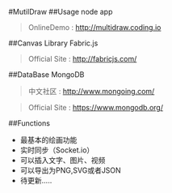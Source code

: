 #MutilDraw
##Usage
node app
>OnlineDemo : http://multidraw.coding.io

##Canvas Library
Fabric.js
>Official Site : http://fabricjs.com/

##DataBase
MongoDB
>中文社区 : http://www.mongoing.com/

>Official Site : https://www.mongodb.org/

##Functions
* 最基本的绘画功能
* 实时同步（Socket.io）
* 可以插入文字、图片、视频
* 可以导出为PNG,SVG或者JSON
* 待更新.....


